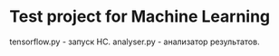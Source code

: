 # Test project for Machine Learning
tensorflow.py - запуск НС.
analyser.py - анализатор результатов.